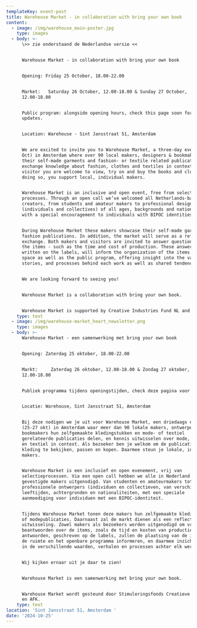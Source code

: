 ```yaml
---
templateKey: event-post
title: Warehouse Market - in collaboration with bring your own book
content:
  - image: /img/warehouse_main-poster.jpg
    type: images
  - body: >-
      \>> zie onderstaand de Nederlandse versie <<


      Warehouse Market - in collaboration with bring your own book


      Opening: Friday 25 October, 18.00-22.00


      Market:   Saturday 26 October, 12.00-18.00 & Sunday 27 October,
      12.00-18.00


      Public program: alongside opening hours, check this page soon for
      updates. 


      Location: Warehouse - Sint Jansstraat 51, Amsterdam 


      We are excited to invite you to Warehouse Market, a three-day event (25-27
      Oct) in Amsterdam where over 90 local makers, designers & bookmakers share
      their self-made garments and fashion- or textile related publications, and
      exchange knowledge about fashion, clothes and textiles in context. As a
      visitor you are welcome to view, try on and buy the books and clothing. In
      doing so, you support local, individual makers.


      Warehouse Market is an inclusive and open event, free from selection
      processes. Through an open call we’ve welcomed all Netherlands-based
      creators, from students and amateur makers to professional designers
      (individuals and collectives) of all ages, backgrounds and nationalities,
      with a special encouragement to individuals with BIPOC identities. 


      During Warehouse Market these makers showcase their self-made garments or
      fashion publications. In addition, the market will serve as a reflective
      exchange. Both makers and visitors are invited to answer questions about
      the items - such as the time and cost of production. These answers,
      written on the labels, will inform the organization of the items in the
      space as well as the public program, offering insight into the values,
      stories, and processes behind each work as well as shared tendencies.


      We are looking forward to seeing you!


      Warehouse Market is a collaboration with bring your own book.


      Warehouse Market is supported by Creative Industries Fund NL and AFK.
    type: text
  - image: /img/warehouse-market_heart_newsletter.png
    type: images
  - body: >-
      Warehouse Market - een samenwerking met bring your own book


      Opening: Zaterdag 25 oktober, 18.00-22.00


      Markt:     Zaterdag 26 oktober, 12.00-18.00 & Zondag 27 oktober,
      12.00-18.00


      Publiek programma tijdens openingstijden, check deze pagina voor updates.


      Locatie: Warehouse, Sint Jansstraat 51, Amsterdam


      Bij deze nodigen we je uit voor Warehouse Market, een driedaags evenement
      (25-27 okt) in Amsterdam waar meer dan 90 lokale makers, ontwerpers en
      bookmakers hun zelfgemaakte kledingstukken en mode- of textiel
      gerelateerde publicaties delen, en kennis uitwisselen over mode, kleding
      en textiel in context. Als bezoeker ben je welkom om de publicaties en
      kleding te bekijken, passen en kopen. Daarmee steun je lokale, individuele
      makers.


      Warehouse Market is een inclusief en open evenement, vrij van
      selectieprocessen. Via een open call hebben we alle in Nederland
      gevestigde makers uitgenodigd. Van studenten en amateurmakers tot
      professionele ontwerpers (individuen en collectieven, van verschillende
      leeftijden, achtergronden en nationaliteiten, met een speciale
      aanmoediging voor individuen met een BIPOC-identiteit.


      Tijdens Warehouse Market tonen deze makers hun zelfgemaakte kledingstukken
      of modepublicaties. Daarnaast zal de markt dienen als een reflectieve
      uitwisseling. Zowel makers als bezoekers worden uitgenodigd om vragen te
      beantwoorden over de items, zoals de tijd en kosten van productie. Deze
      antwoorden, geschreven op de labels, zullen de plaatsing van de items in
      de ruimte en het openbare programma informeren, en daarmee inzicht bieden
      in de verschillende waarden, verhalen en processen achter elk werk.


      Wij kijken ernaar uit je daar te zien!


      Warehouse Market is een samenwerking met bring your own book.


      Warehouse Market wordt gesteund door Stimuleringsfonds Creatieve Industrie
      en AFK.
    type: text
location: 'Sint Jansstraat 51, Amsterdam '
date: '2024-10-25'
---
```


